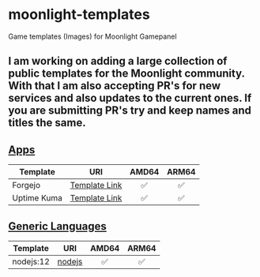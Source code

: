 # moonlight-templates
Game templates (Images) for Moonlight Gamepanel

I am working on adding a large collection of public templates for the Moonlight community.
With that I am also accepting PR's for new services and also updates to the current ones.
If you are submitting PR's try and keep names and titles the same.
---

## [Apps](/apps)
| Template           | URI                                    | AMD64 | ARM64 |
| ------------------ | :------------------------------------: | :------:| :-----: |
| Forgejo            | [Template Link](/apps/forgejo/)        | ✅ | ✅ |
| Uptime Kuma        | [Template Link](/apps/uptime-kuma/)        | ✅ | ✅ |

## [Generic Languages](/generic)
| Template           | URI                                    | AMD64 | ARM64 |
| ---------------- | :--------------------------------------: | :------:| :------: |
| nodejs:12    | [nodejs](/generic/nodejs/) | ✅ | ✅ |
